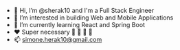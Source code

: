 - 👋 Hi, I’m @sherak10 and I'm a Full Stack Engineer
- 👀 I’m interested in building Web and Mobile Applications
- 🌱 I’m currently learning React and Spring Boot
- :heart: Super necessary :boxing_glove: :wrestling: :martial_arts_uniform: :runner:
- 📫 simone.herak10@gmail.com

<!---
sherak10/sherak10 is a ✨ special ✨ repository because its `README.md` (this file) appears on your GitHub profile.
You can click the Preview link to take a look at your changes.
--->
